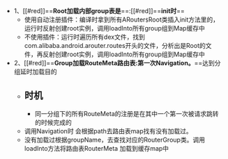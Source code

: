 - 1、[[#red]]==**Root加载内部group表是**==:[[#red]]==**init时**==
	- 使用自动注册插件：编译时拿到所有ARouter`$`Root类插入init方法里的，运行时反射创建root实例，调用loadInto所有group组到Map缓存中
	- 不使用插件：运行时遍历所有dex文件，找到com.alibaba.android.arouter.routes开头的文件，分析出是Root的文件，再反射创建root实例，调用loadInto所有group组到Map缓存中
- 2、[[#red]]==**Group加载RouteMeta路由表:第一次Navigation。**==达到分组延时加载目的
	- ## 时机
		- 同一分组下的所有RouteMeta的注册是在其中一个第一次被请求跳转的时候完成的
	- 调用Navigation时 会根据path去路由表map找有没有加载过。
	- 没有加载过根据groupName，去查找对应的RouterGroup类。调用loadInto方法将路由表RouterMeta 加载到缓存map中